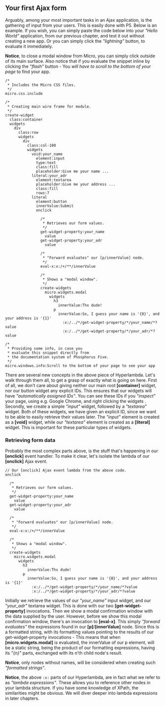 ## Your first Ajax form

Arguably, among your most important tasks in an Ajax application, is the gathering of input from your users. This is easily done with P5. 
Below is an example. If you wish, you can simply paste the code below into your _"Hello World"_ application, from our previous chapter,
and test it out without creating a new app. Or you can simply click the _"lightning"_ button, to evaluate it immediately.

**Notice**, to close a modal window from Micro, you can simply click outside of its main surface. Also notice that if
you evaluate the snippet inline by clicking the _"flash"_ button - You _will have to scroll to the bottom of your page_
to find your app.

```hyperlambda-snippet
/*
 * Includes the Micro CSS files.
 */
micro.css.include

/*
 * Creating main wire frame for module.
 */
create-widget
  class:container
  widgets
    div
      class:row
      widgets
        div
          class:col-100
          widgets
            void:your_name
              element:input
              type:text
              class:fill
              placeholder:Give me your name ...
            literal:your_adr
              element:textarea
              placeholder:Give me your address ...
              class:fill
              rows:7
            literal
              element:button
              innerValue:Submit
              onclick

                /*
                 * Retrieves our form values.
                 */
                get-widget-property:your_name
                  value
                get-widget-property:your_adr
                  value

                /*
                 * "Forward evaluates" our [p/innerValue] node.
                 */
                eval-x:x:/+/**/innerValue

                /*
                 * Shows a "modal window".
                 */
                create-widgets
                  micro.widgets.modal
                    widgets
                      h3
                        innerValue:Thx dude!
                      p
                        innerValue:So, I guess your name is '{0}', and your address is '{1}'
                          :x:/../*/get-widget-property/*/your_name/*?value
                          :x:/../*/get-widget-property/*/your_adr/*?value

/*
 * Providing some info, in case you
 * evaluate this snippet directly from
 * the documentation system of Phosphorus Five.
 */
micro.windows.info:Scroll to the bottom of your page to see your app
```

There are several new concepts in the above piece of Hyperlambda. Let's walk through them all, to get a grasp of exactly what is going on here.
First of all, we don't care about giving neither our main root **[container]** widget, nor our button widget any explicit IDs. This ensures 
that our widgets will have *"automatically assigned IDs"*. You can see these IDs if you _"inspect"_ your page, using e.g.
Google Chrome, and right clicking the widgets
.
Secondly, we create a simple *"input"* widget, followed by a *"textarea"* widget. Both of these widgets, we have given an explicit ID, since
we want to be able to easily retrieve their values later. The *"input"* element is created as a **[void]** widget, while our *"textarea"* 
element is created as a **[literal]** widget. This is important for these particular types of widgets.

### Retrieving form data

Probably the most complex parts above, is the stuff that's happening in our **[onclick]** event handler. To make it clear, let's isolate the 
lambda of our **[onclick]** Ajax event.

```hyperlambda
// Our [onclick] Ajax event lambda from the above code.
onclick

  /*
   * Retrieves our form values.
   */
  get-widget-property:your_name
    value
  get-widget-property:your_adr
    value

  /*
   * "Forward evaluates" our [p/innerValue] node.
   */
  eval-x:x:/+/**/innerValue

  /*
   * Shows a "modal window".
   */
  create-widgets
    micro.widgets.modal
      widgets
        h3
          innerValue:Thx dude!
        p
          innerValue:So, I guess your name is '{0}', and your address is '{1}'
            :x:/../*/get-widget-property/*/your_name/*?value
            :x:/../*/get-widget-property/*/your_adr/*?value
```

Initially we retrieve the values of our *"your_name"* input widget, and our *"your_adr"* textarea widget. This is done with our 
two **[get-widget-property]** invocations. Then we show a modal confirmation window with the data supplied by the user. However, 
before we show this modal confirmation window, there's an invocation to **[eval-x]**. This simply *"forward evaluates"* the expressions found 
in our **[p]**/**[innerValue]** node. Since this is a formatted string, with its formatting values pointing to the results of our get-widget-property
invocations - This means that when **[micro.widgets.modal]** is evaluated, 
the innerValue of our p element, will be a static string, being the product of our formatting expressions, having its *"{n}"* parts, 
exchanged with its n'th child node's result.

**Notice**, only nodes without names, will be considered when creating such _"formatted strings"_.

**Notice**, the above `:x:` parts of our Hyperlambda, are in fact what we refer to as *"lambda expressions"*. These allows you to reference other nodes 
in your lambda structure. If you have some knowledge of XPath, the similarities might be obvious. We will diver deeper into lambda expressions
in later chapters.
